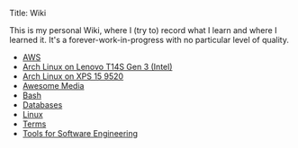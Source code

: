 Title: Wiki

This is my personal Wiki, where I (try to) record what I learn and where I
learned it. It's a forever-work-in-progress with no particular level of quality.

* [AWS]({filename}aws.md)
* [Arch Linux on Lenovo T14S Gen 3 (Intel)]({filename}lenovo_t14s_g3.md)
* [Arch Linux on XPS 15 9520]({filename}xps15.md)
* [Awesome Media]({filename}media.md)
* [Bash]({filename}bash.template.md)
* [Databases]({filename}databases.md)
* [Linux]({filename}linux.md)
* [Terms]({filename}terms.md)
* [Tools for Software Engineering]({filename}tools.md)
